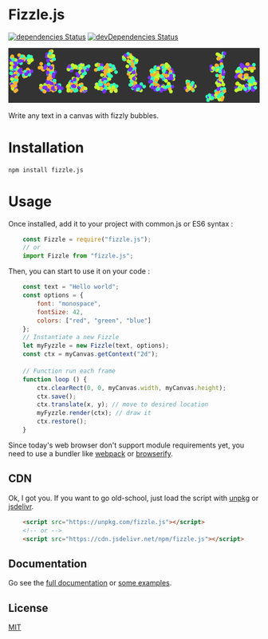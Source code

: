 # Fizzle.js
[![dependencies Status](https://david-dm.org/GMartigny/fizzle.js/status.svg)](https://david-dm.org/GMartigny/fizzle.js)
[![devDependencies Status](https://david-dm.org/GMartigny/fizzle.js/dev-status.svg)](https://david-dm.org/GMartigny/fizzle.js?type=dev)

![Sample Fizzle](media/fizzle.gif)

Write any text in a canvas with fizzly bubbles.

# Installation

    npm install fizzle.js

# Usage

Once installed, add it to your project with common.js or ES6 syntax :

```js
    const Fizzle = require("fizzle.js");
    // or
    import Fizzle from "fizzle.js";
```

Then, you can start to use it on your code :

```js
    const text = "Hello world";
    const options = {
        font: "monospace",
        fontSize: 42,
        colors: ["red", "green", "blue"]
    };
    // Instantiate a new Fizzle
    let myFyzzle = new Fizzle(text, options);
    const ctx = myCanvas.getContext("2d");
    
    // Function run each frame
    function loop () {
        ctx.clearRect(0, 0, myCanvas.width, myCanvas.height);
        ctx.save();
        ctx.translate(x, y); // move to desired location
        myFyzzle.render(ctx); // draw it
        ctx.restore();
    }
```

Since today's web browser don't support module requirements yet, you need to use a bundler like [webpack](https://webpack.js.org/) or [browserify](http://browserify.org/).

## CDN

Ok, I got you. If you want to go old-school, just load the script with [unpkg](https://unpkg.com/) or [jsdelivr](https://www.jsdelivr.com/).

```html
    <script src="https://unpkg.com/fizzle.js"></script>
    <!-- or -->
    <script src="https://cdn.jsdelivr.net/npm/fizzle.js"></script>
```


## Documentation

Go see the [full documentation](documentations.md) or [some examples](https://gmartigny.github.io/fizzle.js).


## License

[MIT](license)
